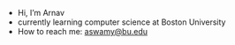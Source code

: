- Hi, I’m Arnav
- currently learning computer science at Boston University
- How to reach me: aswamy@bu.edu

